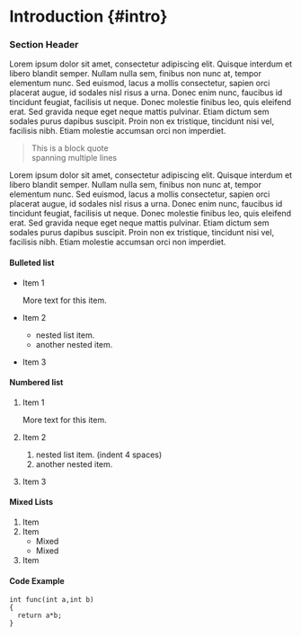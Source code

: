 # Introduction {#intro}


### Section Header

Lorem ipsum dolor sit amet, consectetur adipiscing elit. Quisque interdum et libero blandit semper. Nullam nulla sem, finibus non nunc at, tempor elementum nunc. Sed euismod, lacus a mollis consectetur, sapien orci placerat augue, id sodales nisl risus a urna. Donec enim nunc, faucibus id tincidunt feugiat, facilisis ut neque. Donec molestie finibus leo, quis eleifend erat. Sed gravida neque eget neque mattis pulvinar. Etiam dictum sem sodales purus dapibus suscipit. Proin non ex tristique, tincidunt nisi vel, facilisis nibh. Etiam molestie accumsan orci non imperdiet.

> This is a block quote  
> spanning multiple lines

Lorem ipsum dolor sit amet, consectetur adipiscing elit. Quisque interdum et libero blandit semper. Nullam nulla sem, finibus non nunc at, tempor elementum nunc. Sed euismod, lacus a mollis consectetur, sapien orci placerat augue, id sodales nisl risus a urna. Donec enim nunc, faucibus id tincidunt feugiat, facilisis ut neque. Donec molestie finibus leo, quis eleifend erat. Sed gravida neque eget neque mattis pulvinar. Etiam dictum sem sodales purus dapibus suscipit. Proin non ex tristique, tincidunt nisi vel, facilisis nibh. Etiam molestie accumsan orci non imperdiet.


#### Bulleted list

* Item 1

  More text for this item.

* Item 2
  * nested list item.
  * another nested item.
* Item 3


#### Numbered list

1. Item 1

    More text for this item.

2. Item 2
    1. nested list item. (indent 4 spaces)
    2. another nested item.
3. Item 3


#### Mixed Lists	

1. Item
2. Item
   * Mixed
   * Mixed  
3. Item


#### Code Example

~~~~~~~~~~~~~~~{.cpp}
int func(int a,int b)
{
  return a*b;
}
~~~~~~~~~~~~~~~